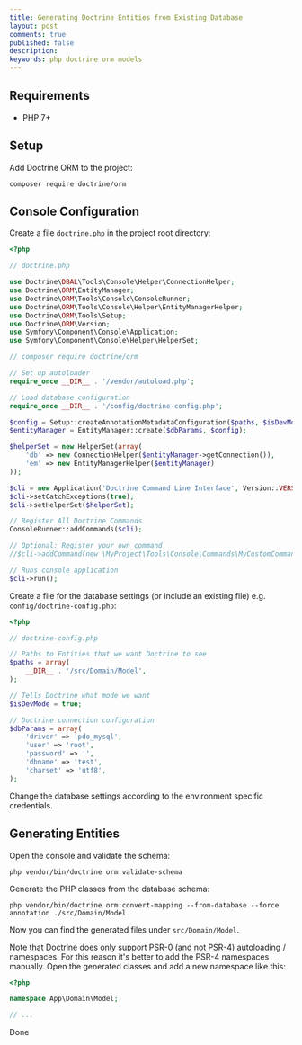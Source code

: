 ```yaml
---
title: Generating Doctrine Entities from Existing Database
layout: post
comments: true
published: false
description: 
keywords: php doctrine orm models
---
```


## Requirements

* PHP 7+

## Setup

Add Doctrine ORM to the project:

```
composer require doctrine/orm
```

## Console Configuration

Create a file `doctrine.php` in the project root directory:

```php
<?php

// doctrine.php

use Doctrine\DBAL\Tools\Console\Helper\ConnectionHelper;
use Doctrine\ORM\EntityManager;
use Doctrine\ORM\Tools\Console\ConsoleRunner;
use Doctrine\ORM\Tools\Console\Helper\EntityManagerHelper;
use Doctrine\ORM\Tools\Setup;
use Doctrine\ORM\Version;
use Symfony\Component\Console\Application;
use Symfony\Component\Console\Helper\HelperSet;

// composer require doctrine/orm

// Set up autoloader
require_once __DIR__ . '/vendor/autoload.php';

// Load database configuration
require_once __DIR__ . '/config/doctrine-config.php';

$config = Setup::createAnnotationMetadataConfiguration($paths, $isDevMode);
$entityManager = EntityManager::create($dbParams, $config);

$helperSet = new HelperSet(array(
    'db' => new ConnectionHelper($entityManager->getConnection()),
    'em' => new EntityManagerHelper($entityManager)
));

$cli = new Application('Doctrine Command Line Interface', Version::VERSION);
$cli->setCatchExceptions(true);
$cli->setHelperSet($helperSet);

// Register All Doctrine Commands
ConsoleRunner::addCommands($cli);

// Optional: Register your own command
//$cli->addCommand(new \MyProject\Tools\Console\Commands\MyCustomCommand);

// Runs console application
$cli->run();
```

Create a file for the database settings (or include an existing file) e.g. `config/doctrine-config.php`:

```php
<?php

// doctrine-config.php

// Paths to Entities that we want Doctrine to see
$paths = array(
    __DIR__ . '/src/Domain/Model',
);

// Tells Doctrine what mode we want
$isDevMode = true;

// Doctrine connection configuration
$dbParams = array(
    'driver' => 'pdo_mysql',
    'user' => 'root',
    'password' => '',
    'dbname' => 'test',
    'charset' => 'utf8',
);
```

Change the database settings according to the environment specific credentials.

## Generating Entities

Open the console and validate the schema:

```shell
php vendor/bin/doctrine orm:validate-schema
```

Generate the PHP classes from the database schema:

```shell
php vendor/bin/doctrine orm:convert-mapping --from-database --force annotation ./src/Domain/Model
```

Now you can find the generated files under `src/Domain/Model`.

Note that Doctrine does only support PSR-0 ([and not PSR-4](https://github.com/doctrine/orm/issues/6716)) autoloading / namespaces. For this reason it's better to add the PSR-4 namespaces manually. Open the generated classes and add a new namespace like this:

```php
<?php

namespace App\Domain\Model;

// ...
```

Done
